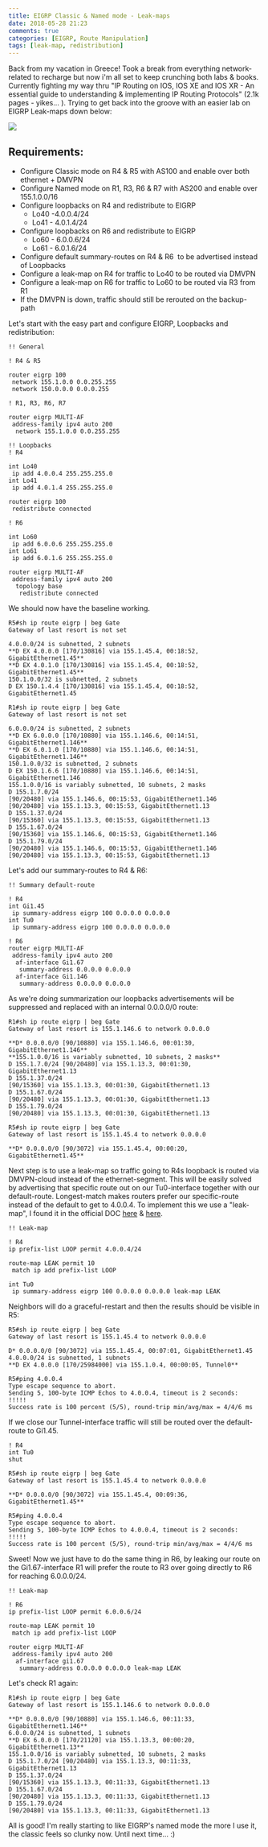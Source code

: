 ```yaml
---
title: EIGRP Classic & Named mode - Leak-maps
date: 2018-05-28 21:23
comments: true
categories: [EIGRP, Route Manipulation]
tags: [leak-map, redistribution]
---
```

Back from my vacation in Greece! Took a break from everything network-related to recharge but now i'm all set to keep crunching both labs & books. Currently fighting my way thru "IP Routing on IOS, IOS XE and IOS XR - An essential guide to understanding & implementing IP Routing Protocols" (2.1k pages - yikes... ). Trying to get back into the groove with an easier lab on EIGRP Leak-maps down below: 

![](/assets/images/2018/05/full_topologydmvpn.png)

Requirements:
-------------

*   Configure Classic mode on R4 & R5 with AS100 and enable over both ethernet + DMVPN
*   Configure Named mode on R1, R3, R6 & R7 with AS200 and enable over 155.1.0.0/16
*   Configure loopbacks on R4 and redistribute to EIGRP
    *   Lo40 -4.0.0.4/24
    *   Lo41 - 4.0.1.4/24
*   Configure loopbacks on R6 and redistribute to EIGRP
    *   Lo60 - 6.0.0.6/24
    *   Lo61 - 6.0.1.6/24
*   Configure default summary-routes on R4 & R6  to be advertised instead of Loopbacks
*   Configure a leak-map on R4 for traffic to Lo40 to be routed via DMVPN
*   Configure a leak-map on R6 for traffic to Lo60 to be routed via R3 from R1
*   If the DMVPN is down, traffic should still be rerouted on the backup-path

Let's start with the easy part and configure EIGRP, Loopbacks and redistribution:

```
!! General

! R4 & R5

router eigrp 100
 network 155.1.0.0 0.0.255.255
 network 150.0.0.0 0.0.0.255

! R1, R3, R6, R7

router eigrp MULTI-AF
 address-family ipv4 auto 200
  network 155.1.0.0 0.0.255.255

!! Loopbacks
! R4

int Lo40
 ip add 4.0.0.4 255.255.255.0
int Lo41
 ip add 4.0.1.4 255.255.255.0

router eigrp 100
 redistribute connected

! R6

int Lo60
 ip add 6.0.0.6 255.255.255.0
int Lo61
 ip add 6.0.1.6 255.255.255.0

router eigrp MULTI-AF
 address-family ipv4 auto 200
  topology base 
   redistribute connected
```
We should now have the baseline working.

	R5#sh ip route eigrp | beg Gate
	Gateway of last resort is not set

	4.0.0.0/24 is subnetted, 2 subnets
	**D EX 4.0.0.0 [170/130816] via 155.1.45.4, 00:18:52, GigabitEthernet1.45**
	**D EX 4.0.1.0 [170/130816] via 155.1.45.4, 00:18:52, GigabitEthernet1.45**
	150.1.0.0/32 is subnetted, 2 subnets
	D EX 150.1.4.4 [170/130816] via 155.1.45.4, 00:18:52, GigabitEthernet1.45

	R1#sh ip route eigrp | beg Gate
	Gateway of last resort is not set

	6.0.0.0/24 is subnetted, 2 subnets
	**D EX 6.0.0.0 [170/10880] via 155.1.146.6, 00:14:51, GigabitEthernet1.146**
	**D EX 6.0.1.0 [170/10880] via 155.1.146.6, 00:14:51, GigabitEthernet1.146**
	150.1.0.0/32 is subnetted, 2 subnets
	D EX 150.1.6.6 [170/10880] via 155.1.146.6, 00:14:51, GigabitEthernet1.146
	155.1.0.0/16 is variably subnetted, 10 subnets, 2 masks
	D 155.1.7.0/24 
	[90/20480] via 155.1.146.6, 00:15:53, GigabitEthernet1.146
	[90/20480] via 155.1.13.3, 00:15:53, GigabitEthernet1.13
	D 155.1.37.0/24 
	[90/15360] via 155.1.13.3, 00:15:53, GigabitEthernet1.13
	D 155.1.67.0/24 
	[90/15360] via 155.1.146.6, 00:15:53, GigabitEthernet1.146
	D 155.1.79.0/24 
	[90/20480] via 155.1.146.6, 00:15:53, GigabitEthernet1.146
	[90/20480] via 155.1.13.3, 00:15:53, GigabitEthernet1.13

Let's add our summary-routes to R4 & R6:

```
!! Summary default-route

! R4
int Gi1.45
 ip summary-address eigrp 100 0.0.0.0 0.0.0.0
int Tu0
 ip summary-address eigrp 100 0.0.0.0 0.0.0.0

! R6
router eigrp MULTI-AF
 address-family ipv4 auto 200
  af-interface Gi1.67
   summary-address 0.0.0.0 0.0.0.0
  af-interface Gi1.146
   summary-address 0.0.0.0 0.0.0.0
```

As we're doing summarization our loopbacks advertisements will be suppressed and replaced with an internal 0.0.0.0/0 route:

	R1#sh ip route eigrp | beg Gate
	Gateway of last resort is 155.1.146.6 to network 0.0.0.0

	**D* 0.0.0.0/0 [90/10880] via 155.1.146.6, 00:01:30, GigabitEthernet1.146**
	**155.1.0.0/16 is variably subnetted, 10 subnets, 2 masks**
	D 155.1.7.0/24 [90/20480] via 155.1.13.3, 00:01:30, GigabitEthernet1.13
	D 155.1.37.0/24 
	[90/15360] via 155.1.13.3, 00:01:30, GigabitEthernet1.13
	D 155.1.67.0/24 
	[90/20480] via 155.1.13.3, 00:01:30, GigabitEthernet1.13
	D 155.1.79.0/24 
	[90/20480] via 155.1.13.3, 00:01:30, GigabitEthernet1.13

	R5#sh ip route eigrp | beg Gate
	Gateway of last resort is 155.1.45.4 to network 0.0.0.0

	**D* 0.0.0.0/0 [90/3072] via 155.1.45.4, 00:00:20, GigabitEthernet1.45**

Next step is to use a leak-map so traffic going to R4s loopback is routed via DMVPN-cloud instead of the ethernet-segment. This will be easily solved by advertising that specific route out on our Tu0-interface together with our default-route. Longest-match makes routers prefer our specific-route instead of the default to get to 4.0.0.4. To implement this we use a "leak-map", I found it in the official DOC [here](https://www.cisco.com/c/en/us/td/docs/ios-xml/ios/iproute_eigrp/command/ire-cr-book/ire-i1.html#wp2135400909) & [here](https://www.cisco.com/c/en/us/td/docs/ios-xml/ios/iproute_eigrp/configuration/15-mt/ire-15-mt-book/ire-enhanced-igrp.html#GUID-87869953-0896-4333-8EE5-B747855C7108).

```
!! Leak-map

! R4
ip prefix-list LOOP permit 4.0.0.4/24

route-map LEAK permit 10
 match ip add prefix-list LOOP

int Tu0
 ip summary-address eigrp 100 0.0.0.0 0.0.0.0 leak-map LEAK
```

Neighbors will do a graceful-restart and then the results should be visible in R5:

	R5#sh ip route eigrp | beg Gate
	Gateway of last resort is 155.1.45.4 to network 0.0.0.0

	D* 0.0.0.0/0 [90/3072] via 155.1.45.4, 00:07:01, GigabitEthernet1.45
	4.0.0.0/24 is subnetted, 1 subnets
	**D EX 4.0.0.0 [170/25984000] via 155.1.0.4, 00:00:05, Tunnel0**

	R5#ping 4.0.0.4
	Type escape sequence to abort.
	Sending 5, 100-byte ICMP Echos to 4.0.0.4, timeout is 2 seconds:
	!!!!!
	Success rate is 100 percent (5/5), round-trip min/avg/max = 4/4/6 ms

If we close our Tunnel-interface traffic will still be routed over the default-route to Gi1.45.

	! R4
	int Tu0
	shut

	R5#sh ip route eigrp | beg Gate
	Gateway of last resort is 155.1.45.4 to network 0.0.0.0

	**D* 0.0.0.0/0 [90/3072] via 155.1.45.4, 00:09:36, GigabitEthernet1.45**

	R5#ping 4.0.0.4 
	Type escape sequence to abort.
	Sending 5, 100-byte ICMP Echos to 4.0.0.4, timeout is 2 seconds:
	!!!!!
	Success rate is 100 percent (5/5), round-trip min/avg/max = 4/4/6 ms

Sweet! Now we just have to do the same thing in R6, by leaking our route on the Gi1.67-interface R1 will prefer the route to R3 over going directly to R6 for reaching 6.0.0.0/24.

```
!! Leak-map

! R6
ip prefix-list LOOP permit 6.0.0.6/24

route-map LEAK permit 10
 match ip add prefix-list LOOP

router eigrp MULTI-AF
 address-family ipv4 auto 200
  af-interface gi1.67
   summary-address 0.0.0.0 0.0.0.0 leak-map LEAK
```

Let's check R1 again:

	R1#sh ip route eigrp | beg Gate
	Gateway of last resort is 155.1.146.6 to network 0.0.0.0

	**D* 0.0.0.0/0 [90/10880] via 155.1.146.6, 00:11:33, GigabitEthernet1.146**
	6.0.0.0/24 is subnetted, 1 subnets
	**D EX 6.0.0.0 [170/21120] via 155.1.13.3, 00:00:20, GigabitEthernet1.13**
	155.1.0.0/16 is variably subnetted, 10 subnets, 2 masks
	D 155.1.7.0/24 [90/20480] via 155.1.13.3, 00:11:33, GigabitEthernet1.13
	D 155.1.37.0/24 
	[90/15360] via 155.1.13.3, 00:11:33, GigabitEthernet1.13
	D 155.1.67.0/24 
	[90/20480] via 155.1.13.3, 00:11:33, GigabitEthernet1.13
	D 155.1.79.0/24 
	[90/20480] via 155.1.13.3, 00:11:33, GigabitEthernet1.13

All is good! I'm really starting to like EIGRP's named mode the more I use it, the classic feels so clunky now. Until next time... :)
